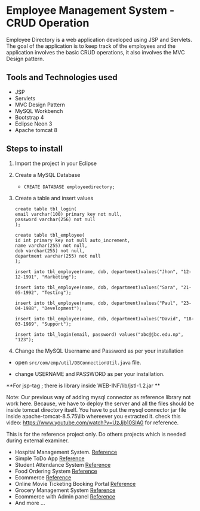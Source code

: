 # Employee Management System - CRUD Operation

Employee Directory is a web application developed using JSP and Servlets. The goal of the application is to keep track of the employees and the application involves the basic CRUD operations, it also involves the MVC Design pattern.

## Tools and Technologies used
* JSP
* Servlets
* MVC Design Pattern
* MySQL Workbench
* Bootstrap 4
* Eclipse Neon 3
* Apache tomcat 8


## Steps to install
1. Import the project in your Eclipse

2. Create a MySQL Database
    - `CREATE DATABASE employeedirectory;`


3. Create a table and insert values
    ```
    create table tbl_login(
    email varchar(100) primary key not null,
    password varchar(256) not null
    );
    ```


    ```
    create table tbl_employee(
    id int primary key not null auto_increment,
    name varchar(255) not null,
    dob varchar(255) not null,
    department varchar(255) not null
    );
    ```

    ```
    insert into tbl_employee(name, dob, department)values("Jhon", "12-12-1991", "Marketing");

    insert into tbl_employee(name, dob, department)values("Sara", "21-05-1992", "Testing");

    insert into tbl_employee(name, dob, department)values("Paul", "23-04-1988", "Development");

    insert into tbl_employee(name, dob, department)values("David", "18-03-1989", "Support");

    insert into tbl_login(email, password) values("abc@jbc.edu.np", "123");

    ```

4. Change the MySQL Username and Password as per your installation

* open `src/com/emp/util/DBConnectionUtil.java` file.

* change USERNAME and PASSWORD as per your installation.


**For jsp-tag ; there is library inside WEB-INF/lib/jstl-1.2.jar **


Note:
Our previous way of adding mysql connector as reference library not work here. Because, we have to deploy the server and all the files should be inside tomcat directory itself.
You have to put the mysql connector jar file inside apache-tomcat-8.5.75\lib  whereever you extracted it.
check this video: https://www.youtube.com/watch?v=UzJjb10SlA0 for reference.

This is for the reference project only. Do others projects which is needed during external examiner.
* Hospital Management System. [Reference](https://github.com/piyushwani004/HospitalManagementSysyem)
* Simple ToDo App [Reference](https://github.com/Sheldon1999/ToDoList)
* Student Attendance System [Reference](https://github.com/mehtaruchi02/Student-Attendance-Management-System)
* Food Ordering System [Reference](https://github.com/am1tg/food-ordering-app)
* Ecommerce [Reference](https://github.com/Enigma10/E-commerce-jsp-and-servlet-)
* Online Movie Ticketing Booking Portal [Reference](https://github.com/karantatiwala/Online-Movie-Ticket-Booking-Portal)
* Grocery Management System [Reference](https://github.com/tazeenm/Grocery_ManagementSystem)
* Ecommerce with Admin panel [Reference](https://github.com/shivamvk/E-Commerce)
* And more ...


